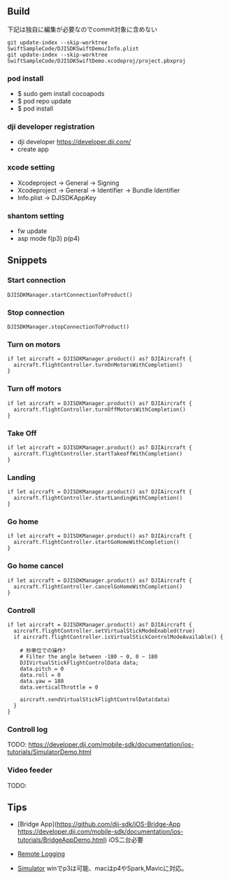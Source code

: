 
## Build

下記は独自に編集が必要なのでcommit対象に含めない
```
git update-index --skip-worktree SwiftSampleCode/DJISDKSwiftDemo/Info.plist
git update-index --skip-worktree SwiftSampleCode/DJISDKSwiftDemo.xcodeproj/project.pbxproj
```

### pod install

- $ sudo gem install cocoapods
- $ pod repo update
- $ pod install

### dji developer registration

- dji developer https://developer.dji.com/
- create app

### xcode setting

- Xcodeproject -> General -> Signing
- Xcodeproject -> General -> Identifier -> Bundle Identifier
- Info.plist -> DJISDKAppKey

### shantom setting

- fw update
- asp mode f(p3) p(p4)


## Snippets

### Start connection

```
DJISDKManager.startConnectionToProduct()
```

### Stop connection

```
DJISDKManager.stopConnectionToProduct()
```

### Turn on motors

```
if let aircraft = DJISDKManager.product() as? DJIAircraft {
  aircraft.flightController.turnOnMotorsWithCompletion()
}
```

### Turn off motors

```
if let aircraft = DJISDKManager.product() as? DJIAircraft {
  aircraft.flightController.turnOffMotorsWithCompletion()
}
```

### Take Off

```
if let aircraft = DJISDKManager.product() as? DJIAircraft {
  aircraft.flightController.startTakeoffWithCompletion()
}
```

### Landing

```
if let aircraft = DJISDKManager.product() as? DJIAircraft {
  aircraft.flightController.startLandingWithCompletion()
}
```

### Go home

```
if let aircraft = DJISDKManager.product() as? DJIAircraft {
  aircraft.flightController.startGoHomeWithCompletion()
}
```

### Go home cancel

```
if let aircraft = DJISDKManager.product() as? DJIAircraft {
  aircraft.flightController.cancelGoHomeWithCompletion()
}
```

### Controll

```
if let aircraft = DJISDKManager.product() as? DJIAircraft {
  aircraft.flightController.setVirtualStickModeEnabled(true)
  if aircraft.flightController.isVirtualStickControlModeAvailable() {

    # 秒単位での操作?
    # Filter the angle between -180 ~ 0, 0 ~ 180
    DJIVirtualStickFlightControlData data;
    data.pitch = 0
    data.roll = 0
    data.yaw = 180
    data.verticalThrottle = 0

    aircraft.sendVirtualStickFlightControlData(data)
  }
}
```

### Controll log

TODO:
https://developer.dji.com/mobile-sdk/documentation/ios-tutorials/SimulatorDemo.html

### Video feeder

TODO:


## Tips

- [Bridge App](https://github.com/dji-sdk/iOS-Bridge-App
https://developer.dji.com/mobile-sdk/documentation/ios-tutorials/BridgeAppDemo.html) iOS二台必要

- [Remote Logging](https://developer.dji.com/mobile-sdk/documentation/ios-tutorials/RemoteLoggerDemo.html)

- [Simulator](
https://developer.dji.com/mobile-sdk/documentation/application-development-workflow/workflow-testing.html) winでp3は可能、macはp4やSpark,Mavicに対応。
















#
